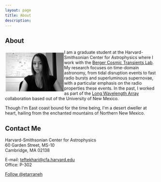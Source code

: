 ```yaml
---
layout: page
title: About
description: 
---
```

## About

<img src="images/profilepic.jpg" align="left" width="38%" style="display:inline;margin:10px 2px 2px 2px;"> I am a graduate student at the Harvard-Smithsonian Center for Astrophysics where I work with the <a href="https://www.transients.science/">Berger Cosmic Transients Lab</a>. My research focuses on time-domain astronomy, from tidal disruption events to fast radio bursts and superluminous supernovae, with a particular emphasis on the radio properties these events. In the past, I worked as part of the [Long Wavelength Array](http://www.phys.unm.edu/~lwa/index.html) collaboration based out of the University of New Mexico.

Though I'm East coast bound for the time being, I'm a desert dweller at heart, hailing from the enchanted mountains of Northern New Mexico.

## Contact Me

Harvard-Smithsonian Center for Astrophysics  
60 Garden Street, MS-10  
Cambridge, MA 02138  

E-mail: [teftekhari@cfa.harvard.edu](mailto:teftekhari@cfa.harvard.edu)  
Office: P-302

<a href="https://twitter.com/etarraneh" class="twitter-follow-button" data-show-count="false">Follow @etarraneh</a><script async src="//platform.twitter.com/widgets.js" charset="utf-8"></script>



